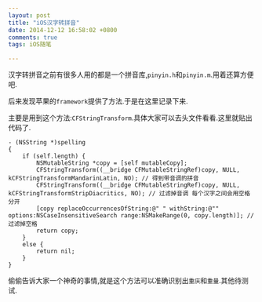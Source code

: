 ```yaml
---
layout: post
title: "iOS汉字转拼音"
date: 2014-12-12 16:58:02 +0800
comments: true
tags: iOS随笔

---
```

汉字转拼音之前有很多人用的都是一个拼音库,`pinyin.h`和`pinyin.m`.用着还算方便吧.

后来发现苹果的`framework`提供了方法.于是在这里记录下来.

主要是用到这个方法:`CFStringTransform`.具体大家可以去头文件看看.这里就贴出代码了.

	- (NSString *)spelling
	{
	    if (self.length) {
	        NSMutableString *copy = [self mutableCopy];
	        CFStringTransform((__bridge CFMutableStringRef)copy, NULL, kCFStringTransformMandarinLatin, NO); // 得到带音调的拼音
	        CFStringTransform((__bridge CFMutableStringRef)copy, NULL, kCFStringTransformStripDiacritics, NO); // 过滤掉音调 每个汉字之间会用空格分开
	        [copy replaceOccurrencesOfString:@" " withString:@"" options:NSCaseInsensitiveSearch range:NSMakeRange(0, copy.length)]; // 过滤掉空格
	        return copy;
	    }
	    else {
	        return nil;
	    }
	}
	
偷偷告诉大家一个神奇的事情,就是这个方法可以准确识别出`重庆`和`重量`.其他待测试.